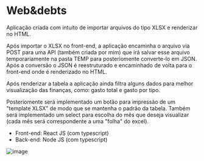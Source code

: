# Web&debts

Aplicação criada com intuito de importar arquivos do tipo XLSX e renderizar no HTML.

Após importar o XLSX no front-end, a aplicação encaminha o arquivo via POST para uma API (também criada por mim)
que irá salvar esse arquivo temporariamente na pasta TEMP para posteriomente converte-lo em JSON. Após a conversão
o JSON é reestruturado e encaminhado de volta para o front-end onde é renderizado no HTML.

Após renderizar a tabela a aplicação ainda filtra alguns dados para melhor visualização das finanças, como: gasto total
e gasto por tipo.

Posteriomente será implementado um botão para impressão de um "template XLSX" de modo que se mantenha o padrão da tabela.
Também será implementado um select para escolha do mês que deseja visualizar (cada mês será correspondente a uma "folha" do excel).

<ul>
  <li>Front-end: React JS (com typescript)</li>
  <li>Back-end: Node JS (com typescript)</li>
</ul>




![image](https://user-images.githubusercontent.com/85578784/169217217-103d7f83-eaf5-4317-972d-926052ac3ce4.png)


